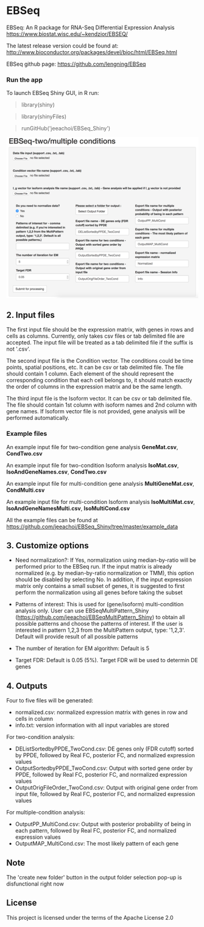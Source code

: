 # EBSeq
EBSeq: An R package for RNA-Seq Differential Expression Analysis https://www.biostat.wisc.edu/~kendzior/EBSEQ/

The latest release version could be found at: http://www.bioconductor.org/packages/devel/bioc/html/EBSeq.html 

EBSeq github page: https://github.com/lengning/EBSeq

### Run the app
To launch EBSeq Shiny GUI, in R run:

> library(shiny)

> library(shinyFiles)

> runGitHub('jeeachoi/EBSeq_Shiny')

![Screenshot](https://github.com/jeeachoi/EBSeq_Shiny/blob/master/EBSeqShiny.png)

## 2. Input files

The first input file should be the expression matrix, with genes in rows and cells as columns. 
Currently, only takes csv files or tab delimited file are accepted.
The input file will be treated as a tab delimited file if the suffix is not '.csv'.

The second input file is the Condition vector. The conditions could be time points, spatial positions, etc. 
It can be csv or tab delimited file. The file should contain 1 column. Each element of the should represent the corresponding condition that each cell belongs to, it should match exactly the order of columns in the expression matrix and be the same length. 

The third input file is the Isoform vector. It can be csv or tab delimited file. The file should contain
1st column with isoform names and 2nd column with gene names. If Isoform vector file is not provided, gene analysis will be performed automatically.

### Example files
An example input file for two-condition gene analysis **GeneMat.csv**, **CondTwo.csv**

An example input file for two-condition Isoform analysis **IsoMat.csv**, **IsoAndGeneNames.csv**, **CondTwo.csv** 

An example input file for multi-condition gene analysis **MultiGeneMat.csv**, **CondMulti.csv**

An example input file for multi-condition Isoform analysis **IsoMultiMat.csv**, **IsoAndGeneNamesMulti.csv**, **IsoMultiCond.csv** 

All the example files can be found at https://github.com/jeeachoi/EBSeq_Shiny/tree/master/example_data   

## 3. Customize options

- Need normalization?: If Yes, normalization using median-by-ratio will be performed prior to the EBSeq run. If the input matrix is already normalized (e.g. by median-by-ratio normalization or TMM), this option should be disabled by selecting No. In addition, if the input expression matrix only contains a small subset of genes, it is suggested to first perform the normalization using all genes before taking the subset

- Patterns of interest: This is used for (gene/isoform) multi-condition analysis only. User can use EBSeqMultiPattern_Shiny (https://github.com/jeeachoi/EBSeqMultiPattern_Shiny) to obtain all possible patterns and choose the patterns of interest. If the user is interested in pattern 1,2,3 from the MultiPattern output, type: '1,2,3'. Default will provide result of all possible patterns

- The number of iteration for EM algorithm: Default is 5

- Target FDR: Default is 0.05 (5%). Target FDR will be used to determin DE genes


## 4. Outputs
Four to five files will be generated:
-	normalized.csv: normalized expression matrix with genes in row and cells in column
- info.txt: version information with all input variables are stored

For two-condition analysis:
- DEListSortedbyPPDE_TwoCond.csv: DE genes only (FDR cutoff) sorted by PPDE, followed by Real FC, posterior FC, and normalized expression values
- OutputSortedbyPPDE_TwoCond.csv: Output with sorted gene order by PPDE, followed by Real FC, posterior FC, and normalized expression values
- OutputOrigFileOrder_TwoCond.csv: Output with original gene order from input file, followed by Real FC, posterior FC, and normalized expression values

For multiple-condition analysis:
- OutputPP_MultiCond.csv: Output with posterior probability of being in each pattern, followed by Real FC, posterior FC, and normalized expression values
- OutputMAP_MultiCond.csv: The most likely pattern of each gene

## Note
The 'create new folder' button in the output folder selection pop-up is disfunctional right now

## License
This project is licensed under the terms of the Apache License 2.0

